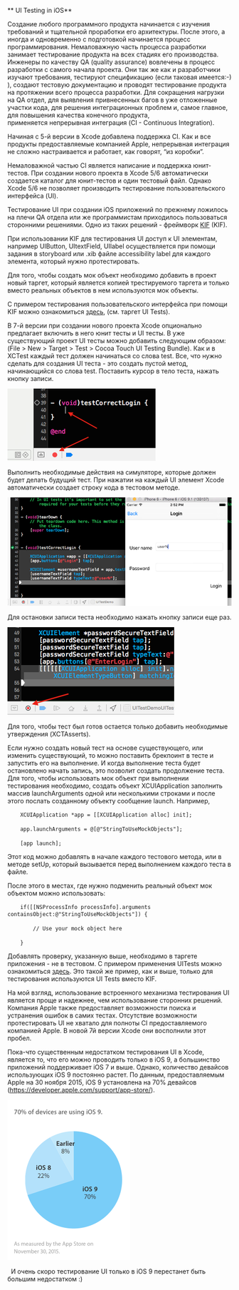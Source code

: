 \*\* UI Testing in iOS\*\*

Создание любого программного продукта начинается с изучения требований и
тщательной проработки его архитектуры. После этого, а иногда и одновременно с
подготовкой начинается процесс программирования. Немаловажную часть процесса
разработки занимает тестирование продукта на всех стадиях его производства.
Инженеры по качеству QA (quality assurance) вовлечены в процесс разработки с
самого начала проекта. Они так же как и разработчики изучают требования,
тестируют спецификацию (если таковая имеется:-) ), создают тестовую документацию
и проводят тестирование продукта на протяжении всего процесса разработки. Для
сокращения нагрузки на QA отдел, для выявления привнесенных багов в уже
отложенные участки кода, для решения интеграционных проблем и, самое главное,
для повышения качества конечного продукта, применяется непрерывная интеграция
(CI - Continuous Integration).

Начиная с 5-й версии в Xcode добавлена поддержка CI. Как и все продукты
предоставляемые компанией Apple, непрерывная интеграция не сложно настраивается
и работает, как говорят, “из коробки”.

Немаловажной частью CI является написание и поддержка юнит-тестов. При создании
нового проекта в Xcode 5/6 автоматически создается каталог для юнит-тестов и
один тестовый файл. Однако Xcode 5/6 не позволяет производить тестирование
пользовательского интерфейса (UI).

Тестирование UI при создании iOS приложений по прежнему ложилось на плечи QA
отдела или же программистам приходилось пользоваться сторонними решениями. Одно
из таких решений - фреймворк [KIF](<https://github.com/kif-framework/KIF>)
(KIF). 

При использовании KIF для тестирования UI доступ к UI элементам, например
UIButton, UItextField, UIlabel осуществляется при помощи задания в storyboard
или .xib файле accessibility label для каждого элемента, который нужно
протестировать.

Для того, чтобы создать мок объект необходимо добавить в проект новый таргет,
который является копией трестируемого таргета и только вместо реальных объектов
в нем используются мок объекты.

C примером тестирования пользовательского интерфейса при помощи KIF можно
ознакомиться [здесь](<https://github.com/iQueSoft/iOSDemo_KIFSample>), (см.
таргет UI Tests).  

В 7-й версии при создании нового проекта Xcode опционально предлагает включить в
него юнит тесты и UI тесты. В уже существующий проект UI тесты можно добавить
следующим образом: (File \> New \> Target \> Test \> Cocoa Touch UI Testing
Bundle). Как и в XCTest каждый тест должен начинаться со слова test. Все, что
нужно сделать для создания UI теста - это создать пустой метод, начинающийся со
слова test. Поставить курсор в тело теста, нажать кнопку записи.

![](<PicStartTest.png>)

Выполнить необходимые действия на симуляторе, которые должен будет делать
будущий тест. При нажатии на каждый UI элемент Xcode автоматически создает
строку кода в тестовом методе.

![](<picProcessTest.png>)

Для остановки записи теста необходимо нажать кнопку записи еще раз.

![](<PicStopTest.png>)

Для того, чтобы тест был готов остается только добавить необходимые утверждения
(XCTAsserts).

Если нужно создать новый тест на основе существующего, или изменить
существующий, то можно поставить брекпоинт в тесте и запустить его на
выполнение. И когда выполнение теста будет остановлено начать запись, это
позволит создать продолжение теста.  
Для того, чтобы использовать мок объект при выполнении тестирования необходимо,
создать объект XCUIApplication заполнить массив launchArguments одной или
несколькими строками и после этого послать созданному объекту сообщение launch.
Например, 

~~~~~~~~~~~~~~~~~~~~~~~~~~~~~~~~~~~~~~~~~~~~~~~~~~~~~~~~~~~~~~~~~~~~~~~~~~~~~~~~
    XCUIApplication *app = [[XCUIApplication alloc] init];

    app.launchArguments = @[@"StringToUseMockObjects"];

    [app launch];
~~~~~~~~~~~~~~~~~~~~~~~~~~~~~~~~~~~~~~~~~~~~~~~~~~~~~~~~~~~~~~~~~~~~~~~~~~~~~~~~

Этот код можно добавлять в начале каждого тестового метода, или в методе setUp,
который вызывается перед выполнением каждого теста в файле.

После этого в местах, где нужно подменить реальный объект мок объектом можно
использовать:

~~~~~~~~~~~~~~~~~~~~~~~~~~~~~~~~~~~~~~~~~~~~~~~~~~~~~~~~~~~~~~~~~~~~~~~~~~~~~~~~
    if([[NSProcessInfo processInfo].arguments containsObject:@"StringToUseMockObjects"]) {

        // Use your mock object here

    }
~~~~~~~~~~~~~~~~~~~~~~~~~~~~~~~~~~~~~~~~~~~~~~~~~~~~~~~~~~~~~~~~~~~~~~~~~~~~~~~~

Добавлять проверку, указанную выше, необходимо в таргете приложения - не в
тестовом. С примером применения UITests можно ознакомиться
[здесь](<https://github.com/iQueSoft/iOSDemo_UITests>). Это такой же пример, как
и выше, только для тестирования используются UI Tests вместо KIF.

На мой взгляд, использование встроенного механизма тестирования UI является
проще и надежнее, чем использование сторонних решений. Компания Apple также
предоставляет возможности поиска и устранения ошибок в самих тестах. Отсутствие
возможности протестировать UI не хватало для полноты CI предоставляемого
компанией Apple. В новой 7й версии Xcode они восполнили этот пробел.

Пока-что существенным недостатком тестирования UI в Xcode, является то, что его
можно проводить только в iOS 9, а большинство приложений поддерживает iOS 7 и
выше. Однако, количество девайсов использующих iOS 9 постоянно растет. По
данным, предоставляемым Apple на 30 ноября 2015, iOS 9 установлена на 70%
девайсов (https://developer.apple.com/support/app-store/).

![](<iOS_usage_statistics.png>)

  И очень скоро тестирование UI только в iOS 9 перестанет быть большим
недостатком :)

